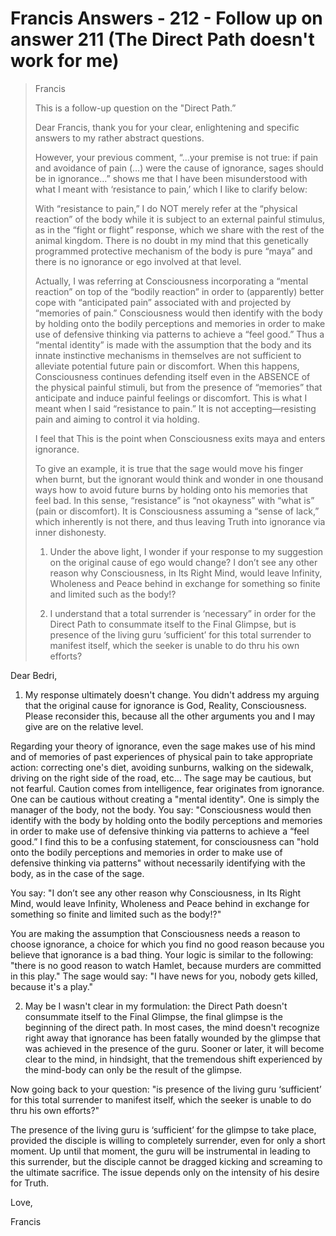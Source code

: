 # Francis Answers - 212 - Follow up on answer 211 (The Direct Path doesn't work for me)

>Francis
>
>This is a follow-up question on the "Direct Path.”
>
>Dear Francis, thank you for your clear, enlightening and specific answers to my rather abstract questions.
>
>However, your previous comment, “…your premise is not true: if pain and avoidance of pain (…) were the cause of ignorance, sages should be in ignorance…” shows me that I have been misunderstood with what I meant with ‘resistance to pain,’ which I like to clarify below:
>
>With “resistance to pain,” I do NOT merely refer at the “physical reaction” of the body while it is subject to an external painful stimulus, as in the “fight or flight” response, which we share with the rest of the animal kingdom. There is no doubt in my mind that this genetically programmed protective mechanism of the body is pure “maya” and there is no ignorance or ego involved at that level.
>
>Actually, I was referring at Consciousness incorporating a “mental reaction” on top of the “bodily reaction” in order to (apparently) better cope with “anticipated pain” associated with and projected by “memories of pain.” Consciousness would then identify with the body by holding onto the bodily perceptions and memories in order to make use of defensive thinking via patterns to achieve a “feel good.” Thus a “mental identity” is made with the assumption that the body and its innate instinctive mechanisms in themselves are not sufficient to alleviate potential future pain or discomfort. When this happens, Consciousness continues defending itself even in the ABSENCE of the physical painful stimuli, but from the presence of “memories” that anticipate and induce painful feelings or discomfort. This is what I meant when I said “resistance to pain.” It is not accepting—resisting pain and aiming to control it via holding.
>
>I feel that This is the point when Consciousness exits maya and enters ignorance.
>
>To give an example, it is true that the sage would move his finger when burnt, but the ignorant would think and wonder in one thousand ways how to avoid future burns by holding onto his memories that feel bad. In this sense, “resistance” is “not okayness” with “what is” (pain or discomfort). It is Consciousness assuming a “sense of lack,” which inherently is not there, and thus leaving Truth into ignorance via inner dishonesty.
>
>1. Under the above light, I wonder if your response to my suggestion on the original cause of ego would change? I don’t see any other reason why Consciousness, in Its Right Mind, would leave Infinity, Wholeness and Peace behind in exchange for something so finite and limited such as the body!?
>
>2. I understand that a total surrender is ‘necessary” in order for the Direct Path to consummate itself to the Final Glimpse, but is presence of the living guru ‘sufficient’ for this total surrender to manifest itself, which the seeker is unable to do thru his own efforts?

Dear Bedri,

1. My response ultimately doesn't change. You didn't address my arguing that the original cause for ignorance is God, Reality, Consciousness. Please reconsider this, because all the other arguments you and I may give are on the relative level.

Regarding your theory of ignorance, even the sage makes use of his mind and of memories of past experiences of physical pain to take appropriate action: correcting one's diet, avoiding sunburns, walking on the sidewalk, driving on the right side of the road, etc… The sage may be cautious, but not fearful. Caution comes from intelligence, fear originates from ignorance. One can be cautious without creating a "mental identity". One is simply the manager of the body, not the body. You say: "Consciousness would then identify with the body by holding onto the bodily perceptions and memories in order to make use of defensive thinking via patterns to achieve a “feel good.” I find this to be a confusing statement, for consciousness can "hold onto the bodily perceptions and memories in order to make use of defensive thinking via patterns" without necessarily identifying with the body, as in the case of the sage.

You say: "I don’t see any other reason why Consciousness, in Its Right Mind, would leave Infinity, Wholeness and Peace behind in exchange for something so finite and limited such as the body!?"

You are making the assumption that Consciousness needs a reason to choose ignorance, a choice for which you find no good reason because you believe that ignorance is a bad thing. Your logic is similar to the following: "there is no good reason to watch Hamlet, because murders are committed in this play." The sage would say: "I have news for you, nobody gets killed, because it's a play."

2. May be I wasn't clear in my formulation: the Direct Path doesn't consummate itself to the Final Glimpse, the final glimpse is the beginning of the direct path. In most cases, the mind doesn't recognize right away that ignorance has been fatally wounded by the glimpse that was achieved in the presence of the guru. Sooner or later, it will become clear to the mind, in hindsight, that the tremendous shift experienced by the mind-body can only be the result of the glimpse.

Now going back to your question: "is presence of the living guru ‘sufficient’ for this total surrender to manifest itself, which the seeker is unable to do thru his own efforts?"

The presence of the living guru is ‘sufficient’ for the glimpse to take place, provided the disciple is willing to completely surrender, even for only a short moment. Up until that moment, the guru will be instrumental in leading to this surrender, but the disciple cannot be dragged kicking and screaming to the ultimate sacrifice. The issue depends only on the intensity of his desire for Truth.

Love,

Francis

